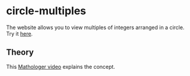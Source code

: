 # circle-multiples
The website allows you to view multiples of integers arranged in a circle. Try it [here](https://moarram.github.io/circle-multiples).

## Theory
This [Mathologer video](https://youtu.be/qhbuKbxJsk8) explains the concept.
